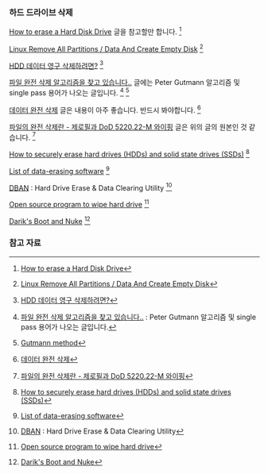 ### 하드 드라이브 삭제

[How to erase a Hard Disk Drive](http://stackoverflow.com/questions/13390843/how-to-erase-a-hard-disk-drive) 글을 참고할만 합니다. [^stackoverflow-13390843]

[Linux Remove All Partitions / Data And Create Empty Disk](https://www.cyberciti.biz/faq/linux-remove-all-partitions-data-empty-disk/) [^cyberciti-empty-disk]

[HDD 데이터 영구 삭제하려면?](https://kldp.org/node/86456) [^kldp-86456]

[파일 완전 삭제 알고리즘을 찾고 있습니다..](https://kldp.org/node/149076) 글에는 Peter Gutmann 알고리즘 및 single pass 용어가 나오는 글입니다. [^kldp-149076] [^wikipedia-gutmann]

[데이터 완전 삭제](https://zqktlwi4fecvo6ri.onion.to/wiki/데이터_완전_삭제) 글은 내용이 아주 좋습니다. 반드시 봐야합니다. [^zqktlwi4fecvo6ri]

[파일의 완전 삭제란 - 제로필과 DoD 5220.22-M 와이핑](http://cappleblog.co.kr/78) 글은 위의 글의 원본인 것 같습니다. [^cappleblog-78]

[How to securely erase hard drives (HDDs) and solid state drives (SSDs)](http://www.zdnet.com/article/how-to-securely-erase-hard-drives-hdds-and-solid-state-drives-ssds/) [^zdnet-erase]

[List of data-erasing software](https://en.wikipedia.org/wiki/List_of_data-erasing_software) [^wiki-erasing]

[DBAN](https://dban.org) : Hard Drive Erase & Data Clearing Utility [^dban]

[Open source program to wipe hard drive](http://www.tomsguide.com/answers/id-2416361/open-source-program-wipe-hard-drive.html) [^tomsguide-wipe]

[Darik's Boot and Nuke](https://sourceforge.net/projects/dban/?source=typ_redirect) [^sourceforge-dban]

### 참고 자료

[^stackoverflow-13390843]: [How to erase a Hard Disk Drive](http://stackoverflow.com/questions/13390843/how-to-erase-a-hard-disk-drive)

[^cyberciti-empty-disk]: [Linux Remove All Partitions / Data And Create Empty Disk](https://www.cyberciti.biz/faq/linux-remove-all-partitions-data-empty-disk/)

[^kldp-86456]: [HDD 데이터 영구 삭제하려면?](https://kldp.org/node/86456)

[^kldp-149076]: [파일 완전 삭제 알고리즘을 찾고 있습니다..](https://kldp.org/node/149076) : Peter Gutmann 알고리즘 및 single pass 용어가 나오는 글입니다.

[^wikipedia-gutmann]: [Gutmann method](https://en.wikipedia.org/wiki/Gutmann_method)

[^zqktlwi4fecvo6ri]: [데이터 완전 삭제](https://zqktlwi4fecvo6ri.onion.to/wiki/데이터_완전_삭제)

[^cappleblog-78]: [파일의 완전 삭제란 - 제로필과 DoD 5220.22-M 와이핑](http://cappleblog.co.kr/78)

[^zdnet-erase]: [How to securely erase hard drives (HDDs) and solid state drives (SSDs)](http://www.zdnet.com/article/how-to-securely-erase-hard-drives-hdds-and-solid-state-drives-ssds/)

[^wiki-erasing]: [List of data-erasing software](https://en.wikipedia.org/wiki/List_of_data-erasing_software)

[^dban]: [DBAN](https://dban.org) : Hard Drive Erase & Data Clearing Utility

[^sourceforge-dban]: [Darik's Boot and Nuke](https://sourceforge.net/projects/dban/?source=typ_redirect)

[^tomsguide-wipe]: [Open source program to wipe hard drive](http://www.tomsguide.com/answers/id-2416361/open-source-program-wipe-hard-drive.html)